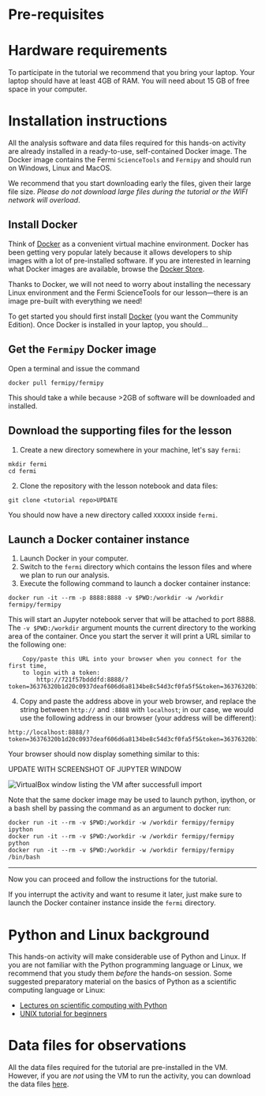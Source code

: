 Pre-requisites
=================

# Hardware requirements

To participate in the tutorial we recommend that you bring your laptop. Your laptop should have at least 4GB of RAM. You will need about 15 GB of free space in your computer. 

# Installation instructions

All the analysis software and data files required for this hands-on activity are already installed in a ready-to-use, self-contained Docker image. The Docker image contains the Fermi `ScienceTools` and `Fermipy` and should run on Windows, Linux and MacOS. 

We recommend that you start downloading early the files, given their large file size. *Please do not download large files during the tutorial or the WIFI network will overload*. 

## Install Docker

Think of [Docker](https://www.docker.com) as a convenient virtual machine environment. Docker has been getting very popular lately because it allows developers to ship images with a lot of pre-installed software. If you are interested in learning what Docker images are available, browse the [Docker Store](https://store.docker.com). 

Thanks to Docker, we will not need to worry about installing the necessary Linux environment and the Fermi ScienceTools for our lesson—there is an image pre-built with everything we need! 

To get started you should first install [Docker](https://www.docker.com/community-edition) (you want the Community Edition). Once Docker is installed in your laptop, you should...

## Get the `Fermipy` Docker image

Open a terminal and issue the command

    docker pull fermipy/fermipy

This should take a while because >2GB of software will be downloaded and installed.

## Download the supporting files for the lesson

1. Create a new directory somewhere in your machine, let's say `fermi`:  

```  
mkdir fermi
cd fermi
```

2. Clone the repository with the lesson notebook and data files:

```
git clone <tutorial repo>UPDATE
``` 

You should now have a new directory called `XXXXXX` inside `fermi`.

## Launch a Docker container instance

1. Launch Docker in your computer. 
2. Switch to the `fermi` directory which contains the lesson files and where we plan to run our analysis. 
3. Execute the following command to launch a docker container instance:

```
docker run -it --rm -p 8888:8888 -v $PWD:/workdir -w /workdir fermipy/fermipy
```

This will start an Jupyter notebook server that will be attached to port 8888. The `-v $PWD:/workdir` argument mounts the current directory to the working area of the container. Once you start the server it will print a URL similar to the following one:

```
    Copy/paste this URL into your browser when you connect for the first time,
    to login with a token:
        http://721f57bdddfd:8888/?token=36376320b1d20c0937deaf606d6a8134be8c54d3cf0fa5f5&token=36376320b1d20c0937deaf606d6a8134be8c54d3cf0fa5f5
```

4. Copy and paste the address above in your web browser, and replace the string between `http://` and `:8888` with `localhost`; in our case, we would use the following address in our browser (your address will be different):

```     
http://localhost:8888/?token=36376320b1d20c0937deaf606d6a8134be8c54d3cf0fa5f5&token=36376320b1d20c0937deaf606d6a8134be8c54d3cf0fa5f5
```

Your browser should now display something similar to this:

UPDATE WITH SCREENSHOT OF JUPYTER WINDOW

![](./figures/virtualbox.png "VirtualBox window listing the VM after successfull import")

Note that the same docker image may be used to launch python, ipython, or a bash shell by passing the command as an argument to docker run:

```
docker run -it --rm -v $PWD:/workdir -w /workdir fermipy/fermipy ipython
docker run -it --rm -v $PWD:/workdir -w /workdir fermipy/fermipy python
docker run -it --rm -v $PWD:/workdir -w /workdir fermipy/fermipy /bin/bash
```

- - - 

Now you can proceed and follow the instructions for the tutorial.

If you interrupt the activity and want to resume it later, just make sure to launch the Docker container instance inside the `fermi` directory.







# Python and Linux background

This hands-on activity will make considerable use of Python and Linux. If you are not familiar with the Python programming language or Linux, we recommend that you study them *before* the hands-on session. Some suggested  preparatory material on the basics of Python as a scientific computing language or Linux: 

- [Lectures on scientific computing with Python](https://github.com/jrjohansson/scientific-python-lectures)
- [UNIX tutorial for beginners](http://www.ee.surrey.ac.uk/Teaching/Unix/)




# Data files for observations

All the data files required for the tutorial are pre-installed in the VM. However, if you are *not* using the VM to run the activity, you can download the data files [here](https://figshare.com/articles/Fermi_LAT_Hands-on_activity_Sao_Paulo_CTA_School_2017/5027513).

